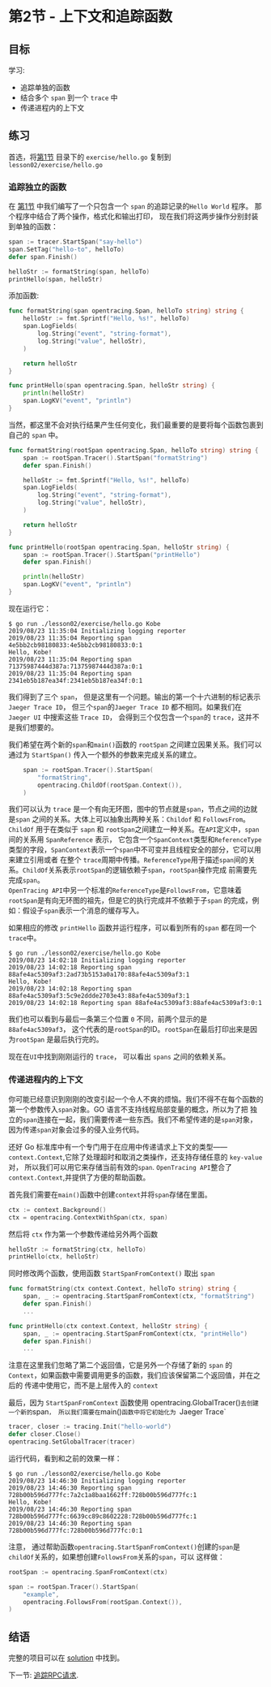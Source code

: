 # 第2节 - 上下文和追踪函数

## 目标

学习:

* 追踪单独的函数
* 结合多个 `span` 到一个 `trace` 中
* 传递进程内的上下文

## 练习
首选，将[第1节](../lesson01) 目录下的 `exercise/hello.go` 复制到 `lesson02/exercise/hello.go`

### 追踪独立的函数
在 [第1节](../lesson01) 中我们编写了一个只包含一个 `span` 的追踪记录的`Hello World` 程序。 那个程序中结合了两个操作，格式化和输出打印，
现在我们将这两步操作分别封装到单独的函数：

```go
span := tracer.StartSpan("say-hello")
span.SetTag("hello-to", helloTo)
defer span.Finish()

helloStr := formatString(span, helloTo)
printHello(span, helloStr)
```

添加函数:

```go
func formatString(span opentracing.Span, helloTo string) string {
    helloStr := fmt.Sprintf("Hello, %s!", helloTo)
    span.LogFields(
        log.String("event", "string-format"),
        log.String("value", helloStr),
    )

    return helloStr
}

func printHello(span opentracing.Span, helloStr string) {
    println(helloStr)
    span.LogKV("event", "println")
}
```
当然，都这里不会对执行结果产生任何变化，我们最重要的是要将每个函数包裹到自己的 `span` 中。

```go
func formatString(rootSpan opentracing.Span, helloTo string) string {
    span := rootSpan.Tracer().StartSpan("formatString")
    defer span.Finish()

    helloStr := fmt.Sprintf("Hello, %s!", helloTo)
    span.LogFields(
        log.String("event", "string-format"),
        log.String("value", helloStr),
    )

    return helloStr
}

func printHello(rootSpan opentracing.Span, helloStr string) {
    span := rootSpan.Tracer().StartSpan("printHello")
    defer span.Finish()

    println(helloStr)
    span.LogKV("event", "println")
}
```

现在运行它：

```
$ go run ./lesson02/exercise/hello.go Kobe
2019/08/23 11:35:04 Initializing logging reporter
2019/08/23 11:35:04 Reporting span 4e5bb2cb98180833:4e5bb2cb98180833:0:1
Hello, Kobe!
2019/08/23 11:35:04 Reporting span 71375987444d387a:71375987444d387a:0:1
2019/08/23 11:35:04 Reporting span 2341eb5b187ea34f:2341eb5b187ea34f:0:1
```

我们得到了三个 `span`， 但是这里有一个问题。输出的第一个十六进制的标记表示 `Jaeger Trace ID`， 但三个`span`的`Jaeger Trace ID`
都不相同。如果我们在 `Jaeger UI` 中搜索这些 `Trace ID`， 会得到三个仅包含一个`span`的 `trace`，这并不是我们想要的。  

我们希望在两个新的`span`和`main()`函数的 `rootSpan` 之间建立因果关系。我们可以通过为 `StartSpan()` 传入一个额外的参数来完成关系的建立。

```go
    span := rootSpan.Tracer().StartSpan(
        "formatString",
        opentracing.ChildOf(rootSpan.Context()),
    )
```
我们可以认为 `trace` 是一个有向无环图，图中的节点就是`span`，节点之间的边就是`span` 之间的关系。大体上可以抽象出两种关系：`Childof` 和 
`FollowsFrom`。  
`ChildOf` 用于在类似于 `sapn` 和 `rootSpan`之间建立一种关系。在`API`定义中，`span` 间的关系用 `SpanReference` 表示，
它包含一个`SpanContext`类型和`ReferenceType`类型的字段，`SpanContext`表示一个`span`中不可变并且线程安全的部分，它可以用来建立引用或者
在整个 `trace`周期中传播。`ReferenceType`用于描述`span`间的关系。`ChildOf`关系表示`rootSpan`的逻辑依赖子`span`，`rootSpan`操作完成
前需要先完成`span`。  
`OpenTracing API`中另一个标准的`ReferenceType`是`FollowsFrom`，它意味着`rootSpan`是有向无环图的祖先，但是它的执行完成并不依赖于子`span`
的完成，例如：假设子`span`表示一个消息的缓存写入。  

如果相应的修改 `printHello` 函数并运行程序，可以看到所有的`span` 都在同一个`trace`中。

```
$ go run ./lesson02/exercise/hello.go Kobe
2019/08/23 14:02:18 Initializing logging reporter
2019/08/23 14:02:18 Reporting span 88afe4ac5309af3:2ad73b5153a0a170:88afe4ac5309af3:1
Hello, Kobe!
2019/08/23 14:02:18 Reporting span 88afe4ac5309af3:5c9e2ddde2703e43:88afe4ac5309af3:1
2019/08/23 14:02:18 Reporting span 88afe4ac5309af3:88afe4ac5309af3:0:1

```
我们也可以看到与最后一条第三个位置 `0` 不同，前两个显示的是`88afe4ac5309af3`， 这个代表的是`rootSpan`的ID。`rootSpan`在最后打印出来是因为`rootSpan`
是最后执行完的。  

现在在`UI`中找到刚刚运行的 `trace`， 可以看出 `spans` 之间的依赖关系。

### 传递进程内的上下文

你可能已经意识到刚刚的改变引起一个令人不爽的烦恼。我们不得不在每个函数的第一个参数传入`span`对象。GO 语言不支持线程局部变量的概念，所以为了把
独立的`span`连接在一起，我们需要传递一些东西。我们不希望传递的是`span`对象，因为传递`span`对象会过多的侵入业务代码。  

还好 Go 标准库中有一个专门用于在应用中传递请求上下文的类型——`context.Context`,它除了处理超时和取消之类操作，还支持存储任意的 `key-value`对，
所以我们可以用它来存储当前有效的`span`. `OpenTracing API`整合了`context.Context`,并提供了方便的帮助函数。  

首先我们需要在`main()`函数中创建`context`并将`span`存储在里面。

```go
ctx := context.Background()
ctx = opentracing.ContextWithSpan(ctx, span)
```

然后将 `ctx` 作为第一个参数传递给另外两个函数

```go
helloStr := formatString(ctx, helloTo)
printHello(ctx, helloStr)
```

同时修改两个函数，使用函数 `StartSpanFromContext()` 取出 `span`

```go
func formatString(ctx context.Context, helloTo string) string {
    span, _ := opentracing.StartSpanFromContext(ctx, "formatString")
    defer span.Finish()
    ...

func printHello(ctx context.Context, helloStr string) {
    span, _ := opentracing.StartSpanFromContext(ctx, "printHello")
    defer span.Finish()
    ...
```

注意在这里我们忽略了第二个返回值，它是另外一个存储了新的 `span` 的`Context`，如果函数中需要调用更多的函数，我们应该保留第二个返回值，并在之后的
传递中使用它，而不是上层传入的 `context` 

最后，因为 `StartSpanFromContext` 函数使用 opentracing.GlobalTracer()` 去创建一个新的 `span`， 所以我们需要在`main()`函数中将它初始化为
`Jaeger Trace`

```go
tracer, closer := tracing.Init("hello-world")
defer closer.Close()
opentracing.SetGlobalTracer(tracer)
```

运行代码，看到和之前的效果一样：
```
$ go run ./lesson02/exercise/hello.go Kobe
2019/08/23 14:46:30 Initializing logging reporter
2019/08/23 14:46:30 Reporting span 728b00b596d777fc:7a2c1a8baa1662ff:728b00b596d777fc:1
Hello, Kobe!
2019/08/23 14:46:30 Reporting span 728b00b596d777fc:6639cc89c8602228:728b00b596d777fc:1
2019/08/23 14:46:30 Reporting span 728b00b596d777fc:728b00b596d777fc:0:1
```

注意， 通过帮助函数`opentracing.StartSpanFromContext()`创建的`span`是 `childOf`关系的，如果想创建`FollowsFrom`关系的`span`，可以
这样做：
```go
rootSpan := opentracing.SpanFromContext(ctx)

span := rootSpan.Tracer().StartSpan(
    "example",
    opentracing.FollowsFrom(rootSpan.Context()),
)
```

## 结语

完整的项目可以在 [solution](./solution) 中找到。

下一节: [追踪RPC请求](../lesson03).
